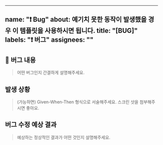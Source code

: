 
---
name: "❗️ Bug"
about: 예기치 못한 동작이 발생했을 경우 이 템플릿을 사용하시면 됩니다.
title: "[BUG]"
labels: "❗ 버그"
assignees: ""
---

## 🐛 버그 내용

> 어떤 버그인지 간결하게 설명해주세요.

## 발생 상황

> (가능하면) Given-When-Then 형식으로 서술해주세요.
> 스크린 샷을 첨부해주시면 좋아요.

## 버그 수정 예상 결과

> 예상하는 정상적인 결과가 어떤 것인지 설명해주세요.
